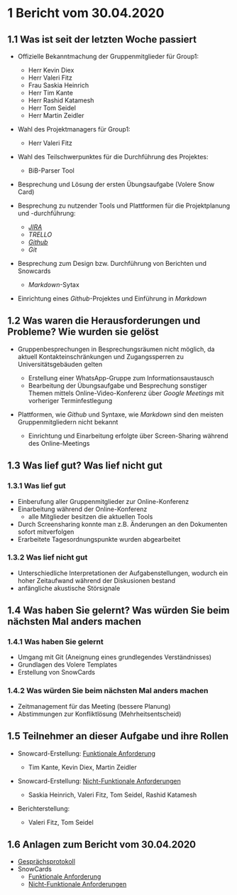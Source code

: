 # 1 Bericht vom 30.04.2020

## 1.1  Was ist seit der letzten Woche passiert

+ Offizielle Bekanntmachung der Gruppenmitglieder für Group1:
  + Herr Kevin Diex
  + Herr Valeri Fitz
  + Frau Saskia Heinrich
  + Herr Tim Kante
  + Herr Rashid Katamesh
  + Herr Tom Seidel
  + Herr Martin Zeidler

+ Wahl des Projektmanagers für Group1:
  + Herr Valeri Fitz

+ Wahl des Teilschwerpunktes für die Durchführung des Projektes:
  + BiB-Parser Tool

+ Besprechung und Lösung der ersten Übungsaufgabe (Volere Snow Card)
+ Besprechung zu nutzender Tools und Plattformen für die Projektplanung und -durchführung:
  + *[JIRA](https://www.atlassian.com/de/software/jira)*
  + *TRELLO*
  + *[Github](https://github.com/timkante/bibParser)*
  + *Git*

+ Besprechung zum Design bzw. Durchführung von Berichten und Snowcards
  + *Markdown*-Sytax
+ Einrichtung eines *Github*-Projektes und Einführung in *Markdown*

## 1.2 Was waren die Herausforderungen und Probleme? Wie wurden sie gelöst

+ Gruppenbesprechungen in Besprechungsräumen nicht möglich, da aktuell Kontakteinschränkungen und Zugangssperren zu Universitätsgebäuden gelten
  + Erstellung einer WhatsApp-Gruppe zum Informationsaustausch
  + Bearbeitung der Übungsaufgabe und Besprechung sonstiger Themen mittels Online-Video-Konferenz über *Google Meetings* mit vorheriger Terminfestlegung
  
+ Plattformen, wie *Github* und Syntaxe, wie *Markdown* sind den meisten Gruppenmitgliedern nicht bekannt
  + Einrichtung und Einarbeitung erfolgte über Screen-Sharing während des Online-Meetings

## 1.3 Was lief gut? Was lief nicht gut

### 1.3.1 Was lief gut

+ Einberufung aller Gruppenmitglieder zur Online-Konferenz
+ Einarbeitung während der Online-Konferenz
  + alle Mitglieder besitzen die aktuellen Tools
+ Durch Screensharing konnte man z.B. Änderungen an den Dokumenten sofort mitverfolgen
+ Erarbeitete Tagesordnungspunkte wurden abgearbeitet

### 1.3.2 Was lief nicht gut

+ Unterschiedliche Interpretationen der Aufgabenstellungen, wodurch ein hoher Zeitaufwand während der Diskusionen bestand
+ anfängliche akustische Störsignale

## 1.4 Was haben Sie gelernt? Was würden Sie beim nächsten Mal anders machen

### 1.4.1 Was haben Sie gelernt

+ Umgang mit Git (Aneignung eines grundlegendes Verständnisses)
+ Grundlagen des Volere Templates
+ Erstellung von SnowCards

### 1.4.2 Was würden Sie beim nächsten Mal anders machen

+ Zeitmanagement für das Meeting (bessere Planung)
+ Abstimmungen zur Konfliktlösung (Mehrheitsentscheid)

## 1.5 Teilnehmer an dieser Aufgabe und ihre Rollen

+ Snowcard-Erstellung: [Funktionale Anforderung][func]
  + Tim Kante, Kevin Diex, Martin Zeidler

+ Snowcard-Erstellung: [Nicht-Funktionale Anforderungen][nonFunc]
  + Saskia Heinrich, Valeri Fitz, Tom Seidel, Rashid Katamesh

+ Berichterstellung:
  + Valeri Fitz, Tom Seidel

## 1.6 Anlagen zum Bericht vom 30.04.2020

+ [Gesprächsprotokoll](protokollGroup1KW18.md)
+ SnowCards
  + [Funktionale Anforderung][func]
  + [Nicht-Funktionale Anforderungen][nonFunc]

[func]: ./../snowCards/snowCardFunctional.md "SnowCard für funktionale Anforderungen"
[nonFunc]: ./../snowCards/snowCardNonFuctional.md "SnowCard für nicht funktionale Anforderungen"
